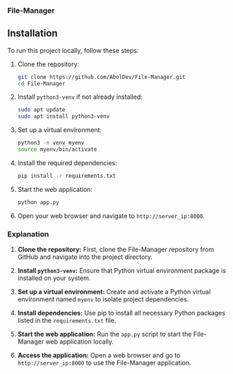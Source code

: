 ### File-Manager

## Installation

To run this project locally, follow these steps:

1. Clone the repository:
   ```bash
   git clone https://github.com/AbolDev/File-Manager.git
   cd File-Manager
   ```

2. Install `python3-venv` if not already installed:
   ```bash
   sudo apt update
   sudo apt install python3-venv
   ```

3. Set up a virtual environment:
   ```bash
   python3 -m venv myenv
   source myenv/bin/activate
   ```

4. Install the required dependencies:
   ```bash
   pip install -r requirements.txt
   ```

5. Start the web application:
   ```bash
   python app.py
   ```

6. Open your web browser and navigate to `http://server_ip:8000`.

### Explanation

1. **Clone the repository:** First, clone the File-Manager repository from GitHub and navigate into the project directory.

2. **Install `python3-venv`:** Ensure that Python virtual environment package is installed on your system.

3. **Set up a virtual environment:** Create and activate a Python virtual environment named `myenv` to isolate project dependencies.

4. **Install dependencies:** Use pip to install all necessary Python packages listed in the `requirements.txt` file.

5. **Start the web application:** Run the `app.py` script to start the File-Manager web application locally.

6. **Access the application:** Open a web browser and go to `http://server_ip:8000` to use the File-Manager application.
